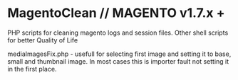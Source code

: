 # MagentoClean // MAGENTO v1.7.x + 
PHP scripts for cleaning magento logs and session files. 
Other shell scripts for better Quality of Life


mediaImagesFix.php - usefull for selecting first image and setting it to base, small and thumbnail image. In most cases this is importer fault not setting it in the first place.
